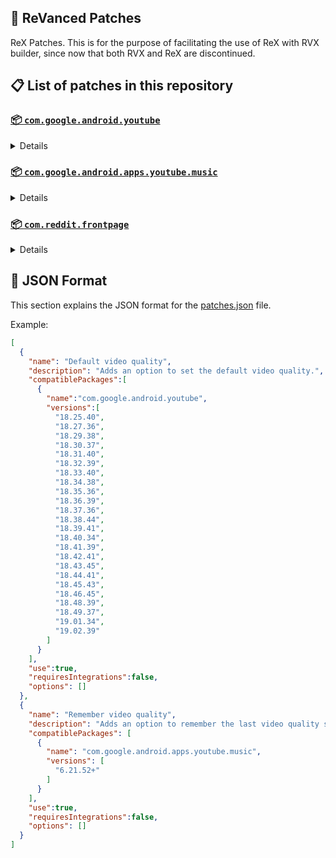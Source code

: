 ## 🧩 ReVanced Patches

ReX Patches. 
This is for the purpose of facilitating the use of ReX with RVX builder, since now that both RVX and ReX are discontinued.

## 📋 List of patches in this repository

### [📦 `com.google.android.youtube`](https://play.google.com/store/apps/details?id=com.google.android.youtube)
<details>

| 💊 Patch | 📜 Description | 🏹 Target Version |
|:--------:|:--------------:|:-----------------:|
| `Add splash animation` | Adds old style splash animation. | 18.25.40 ~ 19.06.39 |
| `Alternative thumbnails` | Adds options to replace video thumbnails using the DeArrow API or image captures from the video. | 18.25.40 ~ 19.06.39 |
| `Ambient mode switch` | Adds an option to bypass the restrictions of ambient mode or disable it completely. | 18.25.40 ~ 19.06.39 |
| `Append time stamps information` | Adds an option to add the current video quality or playback speed in brackets next to the current time. | 18.25.40 ~ 19.06.39 |
| `Change player flyout panel toggles` | Adds an option to use text toggles instead of switch toggles within the additional settings menu. | 18.25.40 ~ 19.05.36 |
| `Change start page` | Adds an option to set which page the app opens in instead of the homepage. | 18.25.40 ~ 19.06.39 |
| `Custom branding heading` | Applies a custom heading in the top left corner within the app. | 18.25.40 ~ 19.06.39 |
| `Custom branding icon YouTube` | Change the YouTube launcher icon to the icon specified in options.json. | 18.25.40 ~ 19.06.39 |
| `Custom branding name YouTube` | Rename the YouTube app to the name specified in options.json. | 18.25.40 ~ 19.06.39 |
| `Custom double tap length` | Add 'double-tap to seek' value. | 18.25.40 ~ 19.06.39 |
| `Custom package name` | Changes the package name for the non-root build of YouTube and YouTube Music to the name specified in options.json. | all |
| `Custom playback speed` | Adds options to customize available playback speeds. | 18.25.40 ~ 19.06.39 |
| `Custom player overlay opacity` | Adds an option to change the opacity of the video player background when player controls are visible. | 18.25.40 ~ 19.06.39 |
| `Custom seekbar color` | Adds an option to customize seekbar colors in video players and video thumbnails. | 18.25.40 ~ 19.06.39 |
| `Default playback speed` | Adds an option to set the default playback speed. | 18.25.40 ~ 19.06.39 |
| `Default video quality` | Adds an option to set the default video quality. | 18.25.40 ~ 19.06.39 |
| `Disable HDR video` | Adds options to disable HDR video. | 18.25.40 ~ 19.06.39 |
| `Disable QUIC protocol` | Adds an option to disable CronetEngine's QUIC protocol. | 18.25.40 ~ 19.06.39 |
| `Disable auto captions` | Adds an option to disable captions from being automatically enabled. | 18.25.40 ~ 19.06.39 |
| `Disable haptic feedback` | Adds an option to disable haptic feedback when swiping the video player. | 18.25.40 ~ 19.06.39 |
| `Disable landscape mode` | Adds an option to disable landscape mode when entering fullscreen. | 18.25.40 ~ 19.06.39 |
| `Disable pip notification` | Disable pip notification when you first launch pip mode. | 18.25.40 ~ 19.06.39 |
| `Disable rolling number animations` | Adds an option to disable rolling number animations of video view count, user likes, and upload time. | 18.43.45 ~ 19.06.39 |
| `Disable shorts on startup` | Adds an option to disable the Shorts player from resuming on app startup when Shorts were last being watched. | 18.25.40 ~ 19.06.39 |
| `Disable speed overlay` | Adds an option to disable 'Play at 2x speed' when pressing and holding in the video player. | 18.25.40 ~ 19.06.39 |
| `Disable update screen` | Adds an option to disable the "Update your app" screen that appears when using an outdated client. | 18.25.40 ~ 19.06.39 |
| `Enable bottom player gestures` | Adds an option to enter fullscreen when swiping down below the video player. | 18.25.40 ~ 19.06.39 |
| `Enable compact controls overlay` | Adds an option to make the fullscreen controls compact. | 18.25.40 ~ 19.06.39 |
| `Enable debug logging` | Adds an option to enable debug logging. | 18.25.40 ~ 19.06.39 |
| `Enable external browser` | Adds an option to always open links in your browser instead of in the in-app-browser. | 18.25.40 ~ 19.06.39 |
| `Enable gradient loading screen` | Adds an option to enable gradient loading screen. | 18.25.40 ~ 19.06.39 |
| `Enable language switch` | Adds an option to enable or disable language switching toggle. | 18.25.40 ~ 19.06.39 |
| `Enable minimized playback` | Enables minimized and background playback. | 18.25.40 ~ 19.06.39 |
| `Enable new splash animation` | Adds an option to enable a new type of splash animation. | 18.25.40 ~ 19.06.39 |
| `Enable new thumbnail preview` | Adds an option to enables the new seekbar thumbnails preview. | 18.25.40 ~ 19.06.39 |
| `Enable old quality layout` | Adds an option to restore the old video quality menu with specific video resolution options. | 18.25.40 ~ 19.06.39 |
| `Enable open links directly` | Adds an option to skip over redirection URLs in external links. | 18.25.40 ~ 19.06.39 |
| `Enable seekbar tapping` | Adds an option to enable tap-to-seek on the seekbar of the video player. | 18.25.40 ~ 19.06.39 |
| `Enable song search` | Adds an option to enable song search in the voice search screen. | 18.30.37 ~ 19.06.39 |
| `Enable tablet mini player` | Adds an option to enable the tablet mini player layout. | 18.25.40 ~ 19.06.39 |
| `Enable tablet navigation bar` | Adds an option to enable the tablet navigation bar. | 18.25.40 ~ 19.06.39 |
| `Enable wide search bar` | Adds an option to replace the search icon with a wide search bar. This will hide the YouTube logo when active. | 18.25.40 ~ 19.06.39 |
| `Force fullscreen` | Adds an option to forcefully open videos in fullscreen. | 18.25.40 ~ 19.06.39 |
| `Force opus codec` | Adds an option to force the opus audio codec instead of the mp4a audio codec. | 18.25.40 ~ 19.06.39 |
| `Force video codec` | Adds an option to force the video codec. | 18.25.40 ~ 19.06.39 |
| `Hide account menu` | Adds the ability to hide account menu elements using a custom filter in the account menu and You tab. | 18.25.40 ~ 19.06.39 |
| `Hide animated button background` | Hides the background of the pause and play animated buttons in the Shorts player. | 18.25.40 ~ 19.06.39 |
| `Hide auto player popup panels` | Adds an option to hide panels (such as live chat) from opening automatically. | 18.25.40 ~ 19.06.39 |
| `Hide autoplay button` | Adds an option to hide the autoplay button in the video player. | 18.25.40 ~ 19.06.39 |
| `Hide autoplay preview` | Adds an option to hide the autoplay preview container when in fullscreen. | 18.25.40 ~ 19.06.39 |
| `Hide button container` | Adds options to hide action buttons below the video player. | 18.25.40 ~ 19.06.39 |
| `Hide captions button` | Adds an option to hide the captions button in the video player. | 18.25.40 ~ 19.06.39 |
| `Hide cast button` | Adds an option to hide the cast button. | 18.25.40 ~ 19.06.39 |
| `Hide category bar` | Adds an option to hide the category bar in feeds. | 18.25.40 ~ 19.06.39 |
| `Hide channel avatar section` | Adds an option to hide the channel avatar section of the subscription feed. | 18.25.40 ~ 19.06.39 |
| `Hide channel profile components` | Adds an option to hide channel profile components. | 18.25.40 ~ 19.06.39 |
| `Hide channel watermark` | Adds an option to hide creator's watermarks in the video player. | 18.25.40 ~ 19.06.39 |
| `Hide collapse button` | Adds an option to hide the collapse button in the video player. | 18.25.40 ~ 19.06.39 |
| `Hide comment component` | Adds options to hide components related to comments. | 18.25.40 ~ 19.06.39 |
| `Hide crowdfunding box` | Adds an option to hide the crowdfunding box between the player and video description. | 18.25.40 ~ 19.06.39 |
| `Hide description components` | Adds an option to hide description components. | 18.25.40 ~ 19.06.39 |
| `Hide double tap overlay filter` | Hides the double tap dark filter layer. | 18.25.40 ~ 19.06.39 |
| `Hide double tap to like animations` | Hides the like animations when double tap the screen in the Shorts player. | 18.25.40 ~ 19.06.39 |
| `Hide end screen cards` | Adds an option to hide suggested video cards at the end of the video in the video player. | 18.25.40 ~ 19.06.39 |
| `Hide end screen overlay` | Adds an option to hide the overlay in fullscreen when swiping up and at the end of videos. | 18.25.40 ~ 19.06.39 |
| `Hide feed flyout panel` | Adds the ability to hide feed flyout panel components using a custom filter. | 18.25.40 ~ 19.06.39 |
| `Hide filmstrip overlay` | Adds an option to hide filmstrip overlay in the video player. | 18.25.40 ~ 19.06.39 |
| `Hide floating microphone` | Adds an option to hide the floating microphone button when searching. | 18.25.40 ~ 19.06.39 |
| `Hide fullscreen panels` | Adds an option to hide panels such as live chat when in fullscreen. | 18.25.40 ~ 19.06.39 |
| `Hide general ads` | Adds options to hide general ads. | 18.25.40 ~ 19.06.39 |
| `Hide handle` | Adds options to hide the handle in the account switcher and You tab. | 18.25.40 ~ 19.06.39 |
| `Hide info cards` | Adds an option to hide info-cards in the video player. | 18.25.40 ~ 19.06.39 |
| `Hide latest videos button` | Adds options to hide latest videos button in home feed. | 18.25.40 ~ 19.06.39 |
| `Hide layout components` | Adds options to hide general layout components. | 18.25.40 ~ 19.06.39 |
| `Hide load more button` | Adds an option to hide the button under videos that loads similar videos. | 18.25.40 ~ 19.06.39 |
| `Hide mix playlists` | Adds an option to hide mix playlists in feed. | 18.25.40 ~ 19.06.39 |
| `Hide music button` | Adds an option to hide the YouTube Music button in the video player. | 18.25.40 ~ 19.06.39 |
| `Hide navigation buttons` | Adds options to hide and change navigation buttons (such as the Shorts button). | 18.25.40 ~ 19.06.39 |
| `Hide navigation label` | Adds an option to hide navigation bar labels. | 18.25.40 ~ 19.06.39 |
| `Hide player button background` | Hides the dark background surrounding the video player controls. | 18.25.40 ~ 19.06.39 |
| `Hide player flyout panel` | Adds options to hide player flyout panel components. | 18.25.40 ~ 19.06.39 |
| `Hide previous next button` | Adds an option to hide the previous and next buttons in the video player. | 18.25.40 ~ 19.06.39 |
| `Hide search term thumbnail` | Adds an option to hide thumbnails in the search term history. | 18.25.40 ~ 19.06.39 |
| `Hide seek message` | Adds an option to hide the 'Slide left or right to seek' or 'Release to cancel' message container in the video player. | 18.39.41 ~ 19.06.39 |
| `Hide seekbar` | Adds an option to hide the seekbar in video player and video thumbnails. | 18.25.40 ~ 19.06.39 |
| `Hide shorts components` | Adds options to hide components related to YouTube Shorts. | 18.25.40 ~ 19.06.39 |
| `Hide snack bar` | Adds an option to hide the snack bar action popup. | 18.25.40 ~ 19.06.39 |
| `Hide suggested actions` | Adds an option to hide the suggested actions bar inside the player. | 18.25.40 ~ 19.06.39 |
| `Hide suggested video overlay` | Adds an option to hide the suggested video overlay at the end of videos. | 18.25.40 ~ 19.06.39 |
| `Hide suggestions shelf` | Adds an option to hide the suggestions shelf in feed. | 18.25.40 ~ 19.06.39 |
| `Hide time stamp` | Adds an option to hide the timestamp in the bottom left of the video player. | 18.25.40 ~ 19.06.39 |
| `Hide toolbar button` | Adds an option to hide the button in the toolbar. | 18.25.40 ~ 19.06.39 |
| `Hide tooltip content` | Hides the tooltip box that appears on first install. | 18.25.40 ~ 19.06.39 |
| `Hide trending searches` | Adds an option to hide trending searches in the search bar. | 18.25.40 ~ 19.06.39 |
| `Hide video ads` | Adds an option to hide ads in the video player. | 18.25.40 ~ 19.06.39 |
| `Hide voice search button` | Hide voice search button in search bar. | 18.25.40 ~ 19.06.39 |
| `Keep landscape mode` | Adds an option to keep landscape mode when turning the screen off and on in fullscreen. | 18.42.41 ~ 19.06.39 |
| `Layout switch` | Adds an option to trick dpi to use tablet or phone layout. | 18.25.40 ~ 19.06.39 |
| `MaterialYou` | Enables MaterialYou theme for Android 12+ | 18.25.40 ~ 19.06.39 |
| `MicroG support` | Allows ReVanced Extended to run without root and under a different package name with MicroG. | 18.25.40 ~ 19.06.39 |
| `Overlay buttons` | Adds an option to display overlay buttons in the video player. | 18.25.40 ~ 19.06.39 |
| `Quick actions components` | Adds options to hide and customize components below the seekbar in fullscreen. | 18.25.40 ~ 19.06.39 |
| `Remove viewer discretion dialog` | Adds an option to remove the dialog that appears when opening a video that has been age-restricted by accepting it automatically. This does not bypass the age restriction. | 18.25.40 ~ 19.06.39 |
| `Return YouTube Dislike` | Shows the dislike count of videos using the Return YouTube Dislike API. | 18.25.40 ~ 19.06.39 |
| `Sanitize sharing links` | Adds an option to remove tracking query parameters from URLs when sharing links. | 18.25.40 ~ 19.06.39 |
| `Settings` | Applies mandatory patches to implement ReVanced Extended settings into the application. | 18.25.40 ~ 19.06.39 |
| `Shorts outline button` | Apply the outline icon to the action button of the Shorts player. | 18.25.40 ~ 19.06.39 |
| `SponsorBlock` | Integrates SponsorBlock which allows skipping video segments such as sponsored content. | 18.25.40 ~ 19.06.39 |
| `Spoof app version` | Adds options to spoof the YouTube client version. This can be used to restore old UI elements and features. | 18.25.40 ~ 19.06.39 |
| `Spoof device dimensions` | Adds an option to spoof the device dimensions which unlocks higher video qualities if they aren't available on the device. | 18.25.40 ~ 19.06.39 |
| `Spoof player parameters` | Adds options to spoof player parameters to prevent playback issues. | 18.25.40 ~ 19.06.39 |
| `Swipe controls` | Adds options to enable and configure volume and brightness swipe controls. | 18.25.40 ~ 19.06.39 |
| `Theme` | Change the app's theme to the values specified in options.json. | 18.25.40 ~ 19.06.39 |
| `Translations` | Add Crowdin translations for YouTube. | 18.25.40 ~ 19.06.39 |
</details>

### [📦 `com.google.android.apps.youtube.music`](https://play.google.com/store/apps/details?id=com.google.android.apps.youtube.music)
<details>

| 💊 Patch | 📜 Description | 🏹 Target Version |
|:--------:|:--------------:|:-----------------:|
| `Amoled` | Applies a pure black theme to some components. | 6.21.52+ |
| `Background play` | Enables playing music in the background. | 6.21.52+ |
| `Bitrate default value` | Sets the audio quality to "Always High" when you first install the app. | 6.21.52+ |
| `Certificate spoof` | Enables YouTube Music to work with Android Auto by spoofing the YouTube Music certificate. | 6.21.52+ |
| `Change start page` | Adds an option to set which page the app opens in instead of the homepage. | 6.21.52+ |
| `Custom branding icon YouTube Music` | Changes the YouTube Music app icon to the icon specified in options.json. | 6.21.52+ |
| `Custom branding name YouTube Music` | Renames the YouTube Music app to the name specified in options.json. | 6.21.52+ |
| `Custom package name` | Changes the package name for the non-root build of YouTube and YouTube Music to the name specified in options.json. | 6.21.52+ |
| `Custom playback speed` | Adds an option to customize available playback speeds. | 6.21.52+ |
| `Disable auto captions` | Adds an option to disable captions from being automatically enabled. | 6.21.52+ |
| `Disable overlay filter` | Removes the dark overlay when comment, share, save to playlist, and flyout panels are open. | 6.21.52+ |
| `Enable black navigation bar` | Adds an option to set the navigation bar color to black. | 6.21.52+ |
| `Enable color match player` | Adds an option to match the color of the miniplayer to the fullscreen player. Deprecated on YT Music 6.34.51+. | 6.21.52 ~ 6.33.52 |
| `Enable compact dialog` | Adds an option to enable the compact flyout menu on phones. | 6.21.52+ |
| `Enable custom filter` | Adds a custom filter which can be used to hide layout components. | 6.21.52+ |
| `Enable debug logging` | Adds an option to enable debug logging. | 6.21.52+ |
| `Enable force minimized player` | Adds an option to keep the miniplayer minimized even when another track is played. | 6.21.52+ |
| `Enable landscape mode` | Adds an option to enable landscape mode when rotating the screen on phones. | 6.21.52+ |
| `Enable minimized playback` | Enables playback in miniplayer for Kids music. | 6.21.52+ |
| `Enable old player background` | Adds an option to return the player background to the old style. Deprecated on YT Music 6.34.51+. | 6.21.52 ~ 6.33.52 |
| `Enable old player layout` | Adds an option to return the player layout to the old style. Deprecated on YT Music 6.31.55+. | 6.21.52 ~ 6.33.52 |
| `Enable old style library shelf` | Adds an option to return the library tab to the old style. | 6.21.52+ |
| `Enable old style miniplayer` | Adds an option to return the miniplayer to the old style. | 6.21.52+ |
| `Enable opus codec` | Adds an option use the opus audio codec instead of the mp4a audio codec. | 6.21.52+ |
| `Enable playback speed` | Adds an option to add a playback speed button to the flyout panel. | 6.21.52+ |
| `Enable zen mode` | Adds an option to change the player background to light grey to reduce eye strain. Deprecated on YT Music 6.34.51+. | 6.21.52 ~ 6.33.52 |
| `Exclusive audio playback` | Unlocks the option to play music without video. | 6.21.52+ |
| `Hide For You shelf` | Adds an option to hide the For You shelf from the homepage. | 6.21.52+ |
| `Hide account menu` | Adds the ability to hide account menu elements using a custom filter. | 6.21.52+ |
| `Hide action bar component` | Adds options to hide action bar components and replace the offline download button with an external download button. | 6.21.52+ |
| `Hide button shelf` | Adds an option to hide the button shelf from the homepage and explore tab. | 6.21.52+ |
| `Hide carousel shelf` | Adds an option to hide the carousel shelf from the homepage and explore tab. | 6.21.52+ |
| `Hide cast button` | Adds an option to hide the cast button. | 6.21.52+ |
| `Hide category bar` | Adds an option to hide the category bar. | 6.21.52+ |
| `Hide channel guidelines` | Adds an option to hide the channel guidelines at the top of the comments section. | 6.21.52+ |
| `Hide double tap overlay filter` | Removes the dark overlay when double-tapping to seek. | 6.21.52+ |
| `Hide emoji picker and time stamp` | Adds an option to hide the emoji picker and time stamp when typing comments. | 6.21.52+ |
| `Hide flyout panel` | Adds options to hide flyout panel components. | 6.21.52+ |
| `Hide fullscreen share button` | Adds an option to hide the share button in the fullscreen player. | 6.21.52+ |
| `Hide general ads` | Adds options to hide general ads. | 6.21.52+ |
| `Hide get premium` | Hides the "Get Music Premium" label from the account menu and settings. | 6.21.52+ |
| `Hide handle` | Adds an option to hide the handle in the account menu. | 6.21.52+ |
| `Hide history button` | Adds an option to hide the history button in the toolbar. | 6.21.52+ |
| `Hide navigation bar component` | Adds options to hide navigation bar components. | 6.21.52+ |
| `Hide new playlist button` | Adds an option to hide the "New playlist" button in the library. | 6.21.52+ |
| `Hide player overlay filter` | Removes the dark overlay when single-tapping player. | 6.21.52+ |
| `Hide playlist card` | Adds an option to hide the playlist card from the homepage. | 6.21.52+ |
| `Hide tap to update button` | Adds an option to hide the tap to update button. | 6.21.52+ |
| `Hide taste builder` | Hides the "Tell us which artists you like" card from the homepage. | 6.21.52+ |
| `Hide terms container` | Adds an option to hide the terms of service container in the account menu. | 6.21.52+ |
| `Hide tooltip content` | Hides the tooltip box that appears when opening the app for the first time. | 6.21.52+ |
| `Hide voice search button` | Hides the voice search button in the search bar. | 6.21.52+ |
| `MicroG support` | Allows YouTube Music to run without root and under a different package name with MicroG. | 6.21.52+ |
| `Remember playback speed` | Adds an option to remember the last playback speed selected. | 6.21.52+ |
| `Remember repeat state` | Adds an option to remember the state of the repeat toggle. | 6.21.52+ |
| `Remember shuffle state` | Adds an option to remember the state of the shuffle toggle. | 6.21.52+ |
| `Remember video quality` | Adds an option to remember the last video quality selected. | 6.21.52+ |
| `Remove viewer discretion dialog` | Adds an option to remove the dialog that appears when opening a video that has been age-restricted by accepting it automatically. This does not bypass the age restriction. | 6.21.52+ |
| `Replace cast button` | Adds an option to replace the cast button in the player with the "Open music" button. | 6.21.52+ |
| `Replace dismiss queue` | Adds an option to replace "Dismiss queue" with "Watch on YouTube" in the flyout menu. | 6.21.52+ |
| `Return YouTube Dislike` | Adds an option to show the dislike count of songs using the Return YouTube Dislike API. | 6.21.52+ |
| `Sanitize sharing links` | Adds an option to remove tracking query parameters from URLs when sharing links. | 6.21.52+ |
| `Settings` | Adds ReVanced Extended settings to YouTube Music. | 6.21.52+ |
| `SponsorBlock` | Adds options to enable and configure SponsorBlock, which can skip undesired video segments such as non-music sections. | 6.21.52+ |
| `Spoof app version` | Adds options to spoof the YouTube Music client version. This can remove the radio mode restriction in Canadian regions or disable real-time lyrics. | 6.21.52+ |
| `Translations` | Adds Crowdin translations for YouTube Music. | 6.21.52+ |
</details>

### [📦 `com.reddit.frontpage`](https://play.google.com/store/apps/details?id=com.reddit.frontpage)
<details>

| 💊 Patch | 📜 Description | 🏹 Target Version |
|:--------:|:--------------:|:-----------------:|
| `Change package name` | Changes the package name for Reddit to the name specified in options.json. | all |
| `Custom branding name Reddit` | Renames the Reddit app to the name specified in options.json. | all |
| `Disable screenshot popup` | Adds an option to disable the popup that shows up when taking a screenshot. | all |
| `Hide ads` | Adds options to hide ads. | all |
| `Hide navigation buttons` | Adds options to hide buttons in the navigation bar. | all |
| `Hide recently visited shelf` | Adds an option to hide the recently visited shelf in the sidebar. | all |
| `Hide toolbar button` | Adds an option to hide the r/place or Reddit recap button in the toolbar. | all |
| `Open links directly` | Adds an option to skip over redirection URLs in external links. | all |
| `Open links externally` | Adds an option to always open links in your browser instead of in the in-app-browser. | all |
| `Premium icon` | Unlocks premium app icons. | all |
| `Remove subreddit dialog` | Adds options to remove the NSFW community warning and notifications suggestion dialogs by dismissing them automatically. | all |
| `Sanitize sharing links` | Adds an option to remove tracking query parameters from URLs when sharing links. | all |
| `Settings` | Adds ReVanced Extended settings to Reddit. | all |
</details>



## 📝 JSON Format

This section explains the JSON format for the [patches.json](patches.json) file.

Example:

```json
[
  {
    "name": "Default video quality",
    "description": "Adds an option to set the default video quality.",
    "compatiblePackages":[
      {
        "name":"com.google.android.youtube",
        "versions":[
          "18.25.40",
          "18.27.36",
          "18.29.38",
          "18.30.37",
          "18.31.40",
          "18.32.39",
          "18.33.40",
          "18.34.38",
          "18.35.36",
          "18.36.39",
          "18.37.36",
          "18.38.44",
          "18.39.41",
          "18.40.34",
          "18.41.39",
          "18.42.41",
          "18.43.45",
          "18.44.41",
          "18.45.43",
          "18.46.45",
          "18.48.39",
          "18.49.37",
          "19.01.34",
          "19.02.39"
        ]
      }
    ],
    "use":true,
    "requiresIntegrations":false,
    "options": []
  },
  {
    "name": "Remember video quality",
    "description": "Adds an option to remember the last video quality selected.",
    "compatiblePackages": [
      {
        "name": "com.google.android.apps.youtube.music",
        "versions": [
          "6.21.52+"
        ]
      }
    ],
    "use":true,
    "requiresIntegrations":false,
    "options": []
  }
]
```
